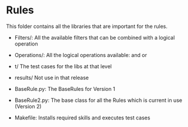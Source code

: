 # Rules

This folder contains all the libraries that are important for the rules.


* Filters/: All the available filters that can be combined with a logical operation
* Operations/: All the  logical operations available: and or
* t/ The test cases for the libs at that level
* results/ Not use in that release

* BaseRule.py: The BaseRules for Version 1
* BaseRule2.py: The base class for all the Rules which is current in use (Version 2)
* Makefile: Installs required skills and executes test cases
